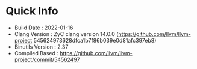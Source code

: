 # Quick Info
* Build Date : 2022-01-16
* Clang Version : ZyC clang version 14.0.0 (https://github.com/llvm/llvm-project 545624973628dfca1b7f86b039e0d81afc397eb8)
* Binutils Version : 2.37
* Compiled Based : https://github.com/llvm/llvm-project/commit/54562497

